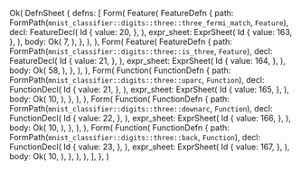 Ok(
    DefnSheet {
        defns: [
            Form(
                Feature(
                    FeatureDefn {
                        path: FormPath(`mnist_classifier::digits::three::three_fermi_match`, `Feature`),
                        decl: FeatureDecl(
                            Id {
                                value: 20,
                            },
                        ),
                        expr_sheet: ExprSheet(
                            Id {
                                value: 163,
                            },
                        ),
                        body: Ok(
                            7,
                        ),
                    },
                ),
            ),
            Form(
                Feature(
                    FeatureDefn {
                        path: FormPath(`mnist_classifier::digits::three::is_three`, `Feature`),
                        decl: FeatureDecl(
                            Id {
                                value: 21,
                            },
                        ),
                        expr_sheet: ExprSheet(
                            Id {
                                value: 164,
                            },
                        ),
                        body: Ok(
                            58,
                        ),
                    },
                ),
            ),
            Form(
                Function(
                    FunctionDefn {
                        path: FormPath(`mnist_classifier::digits::three::uparc`, `Function`),
                        decl: FunctionDecl(
                            Id {
                                value: 21,
                            },
                        ),
                        expr_sheet: ExprSheet(
                            Id {
                                value: 165,
                            },
                        ),
                        body: Ok(
                            10,
                        ),
                    },
                ),
            ),
            Form(
                Function(
                    FunctionDefn {
                        path: FormPath(`mnist_classifier::digits::three::downarc`, `Function`),
                        decl: FunctionDecl(
                            Id {
                                value: 22,
                            },
                        ),
                        expr_sheet: ExprSheet(
                            Id {
                                value: 166,
                            },
                        ),
                        body: Ok(
                            10,
                        ),
                    },
                ),
            ),
            Form(
                Function(
                    FunctionDefn {
                        path: FormPath(`mnist_classifier::digits::three::back`, `Function`),
                        decl: FunctionDecl(
                            Id {
                                value: 23,
                            },
                        ),
                        expr_sheet: ExprSheet(
                            Id {
                                value: 167,
                            },
                        ),
                        body: Ok(
                            10,
                        ),
                    },
                ),
            ),
        ],
    },
)
